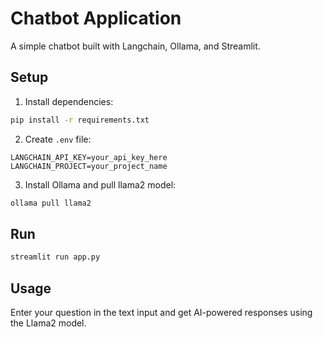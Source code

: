 # Chatbot Application

A simple chatbot built with Langchain, Ollama, and Streamlit.

## Setup

1. Install dependencies:

```bash
pip install -r requirements.txt
```

2. Create `.env` file:

```
LANGCHAIN_API_KEY=your_api_key_here
LANGCHAIN_PROJECT=your_project_name
```

3. Install Ollama and pull llama2 model:

```bash
ollama pull llama2
```

## Run

```bash
streamlit run app.py
```

## Usage

Enter your question in the text input and get AI-powered responses using the Llama2 model.
